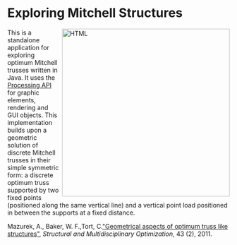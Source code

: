 <h1> Exploring Mitchell Structures </h1>

<p><img src="https://cloud.githubusercontent.com/assets/9630033/24637538/09ede8dc-18b0-11e7-861d-393a076f14ea.jpg" alt = "HTML" width="380" align="Right"/> This is a standalone application for exploring optimum Mitchell trusses written in Java. It uses the <a href="https://www.processing.org">Processing API</a> for graphic elements, rendering and GUI objects. This implementation builds upon a geometric solution of discrete Mitchell trusses in their simple symmetric form: a discrete optimum truss supported by two fixed points (positioned along the same vertical line) and a vertical point load positioned in between the supports at a fixed distance.
</p>

Mazurek, A., Baker, W. F.,Tort, C.<a href="http://link.springer.com/article/10.1007/s00158-010-0559-x">"Geometrical aspects of optimum truss like structures"</a>, <em>Structural and Multidisciplinary Optimization</em>, 43 (2), 2011.
